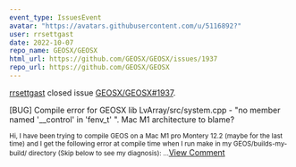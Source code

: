 ```yaml
---
event_type: IssuesEvent
avatar: "https://avatars.githubusercontent.com/u/5116892?"
user: rrsettgast
date: 2022-10-07
repo_name: GEOSX/GEOSX
html_url: https://github.com/GEOSX/GEOSX/issues/1937
repo_url: https://github.com/GEOSX/GEOSX
---
```


<a href='https://github.com/rrsettgast' target='_blank'>rrsettgast</a> closed issue <a href='https://github.com/GEOSX/GEOSX/issues/1937' target='_blank'>GEOSX/GEOSX#1937</a>.

<p>[BUG] Compile error for GEOSX lib LvArray/src/system.cpp - "no member named '__control' in 'fenv_t' ". Mac M1 architecture to blame?</p><small>Hi, I have been trying to compile GEOS on a Mac M1 pro Montery 12.2 (maybe for the last time) and I get the following error at compile time when I run make in my GEOS/builds-my-build/ directory (Skip below to see my diagnosis): ...</small><a href='https://github.com/GEOSX/GEOSX/issues/1937' target='_blank'>View Comment</a>